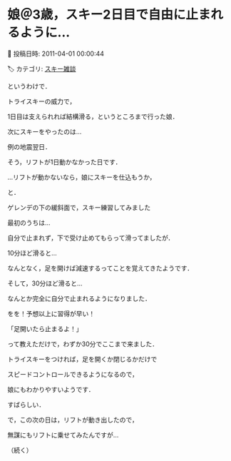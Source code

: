 # 娘＠3歳，スキー2日目で自由に止まれるように…

📅 投稿日時: 2011-04-01 00:00:44

🏷️ カテゴリ: [スキー雑談](c1f9d2cb7478308da16419928ea3945e9.md)

というわけで．





トライスキーの威力で，


1日目は支えられれば結構滑る，というところまで行った娘．





次にスキーをやったのは…


例の地震翌日．


そう，リフトが1日動かなかった日です．





…リフトが動かないなら，娘にスキーを仕込もうか，


と．


ゲレンデの下の緩斜面で，スキー練習してみました





最初のうちは…





自分で止まれず，下で受け止めてもらって滑ってましたが．





10分ほど滑ると…





なんとなく，足を開けば減速するってことを覚えてきたようです．





そして，30分ほど滑ると…





なんとか完全に自分で止まれるようになりました．


をを！予想以上に習得が早い！





「足開いたら止まるよ！」


って教えただけで，わずか30分でここまで来ました．





トライスキーをつければ，足を開くか閉じるかだけで


スピードコントロールできるようになるので，


娘にもわかりやすいようです．


すばらしい．





で，この次の日は，リフトが動き出したので，


無謀にもリフトに乗せてみたんですが…


（続く）
